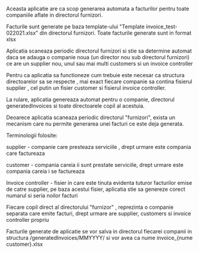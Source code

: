 Aceasta aplicatie are ca scop generarea automata a facturilor pentru toate companiile aflate in directorul furnizori.

Facturile sunt generate pe baza template-ului "Template invoice_test- 022021.xlsx" din directorul furnizori. Toate facturile generate sunt in format xlsx

Aplicatia scaneaza periodic directorul furnizori si stie sa determine automat daca se adauga o companie noua (un director nou sub directorul furnizori) ce are un supplier nou, unul sau mai multi customers si un invoice controller

Pentru ca aplicatia sa functioneze cum trebuie este necesar ca structura directoarelor sa se respecte , mai exact fiecare companie sa contina fisierul supplier , cel putin un fisier customer si fisierul invoice controller.

La rulare, aplicatia genereaza automat pentru o companie,  directorul generatedInvoices si toate directoarele copil al acestuia.


Deoarece aplicatia scaneaza periodic directorul "furnizori", exista un mecanism  care nu permite generarea unei facturi ce este deja generata.


Terminologii folosite:

supplier - companie care presteaza serviciile , drept urmare este compania care factureaza

customer - compania careia ii sunt prestate serviciile, drept urmare este compania careia i se factureaza

Invoice controller - fisier in care este tinuta evidenta tuturor facturilor emise de catre supplier, pe baza acestui fisier, aplicatia stie sa genereze corect numarul si seria noilor facturi

Fiecare copil direct al directorului "furnizor" , reprezinta o companie separata care emite facturi, drept urmare are supplier, customers si invoice controller propriu

Facturile generate de aplicatie se vor salva in directorul fiecarei companii in structura /generatedInvoices/MMYYYY/ si vor avea ca nume invoice_{nume customer}.xlsx



